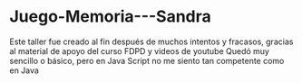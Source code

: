 # Juego-Memoria---Sandra
Este taller fue creado al fin después de muchos intentos y fracasos, gracias al material de apoyo del curso FDPD y videos de youtube
Quedó muy sencillo o básico, pero en  Java Script no me siento tan competente como en Java 
